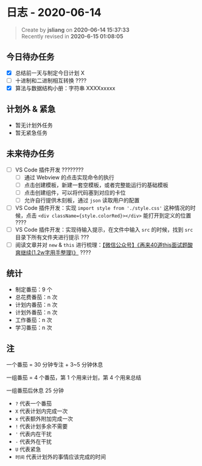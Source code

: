 日志 - 2020-06-14
===

> Create by **jsliang** on **2020-06-14 15:37:33**  
> Recently revised in **2020-6-15 01:08:05**  

## 今日待办任务

* [x] 总结前一天与制定今日计划 X
* [ ] 十进制和二进制相互转换 ????
* [x] 算法与数据结构小册：字符串 XXXXxxxxx

## 计划外 & 紧急

* 暂无计划外任务
* 暂无紧急任务

## 未来待办任务

* [ ] VS Code 插件开发 ????????
  * [ ] 通过 Webview 的点击实现命令的执行
  * [ ] 点击创建模板，新建一套空模板，或者完整能运行的基础模板
  * [ ] 点击创建组件，可以将代码塞到对应的卡位
  * [ ] 允许自行提供木刻板，通过 `json` 读取用户的配置
* [ ] VS Code 插件开发：实现 `import style from './style.css'` 这种情况的时候，点击 `<div className={style.colorRed}></div>` 能打开到定义的位置 ????
* [ ] VS Code 插件开发：实现待输入提示，在文件中输入 `src` 的时候，找到 `src` 目录下所有文件夹进行提示 ???
* [ ] 阅读文章并对 `new` & `this` 进行梳理：[【微信公众号】《再来40道this面试题酸爽继续(1.2w字用手整理)》](https://mp.weixin.qq.com/s/k8PngT7afosSxUJSECRtJA) ????

## 统计

* 制定番茄：9 个
* 总花费番茄：n 次
* 计划内番茄：n 次
* 计划外番茄：n 次
* 工作番茄：n 次
* 学习番茄：n 次

## 注

一个番茄 = 30 分钟专注 + 3~5 分钟休息

一组番茄 = 4 个番茄，第 1 个用来计划，第 4 个用来总结

一组番茄后休息 25 分钟

* `?` 代表一个番茄
* `X` 代表计划内完成一次
* `x` 代表额外附加完成一次
* `!` 代表计划多余不需要
* `'` 代表内在干扰
* `-` 代表外在干扰
* `U` 代表紧急
* `时间` 代表计划外的事情应该完成的时间
